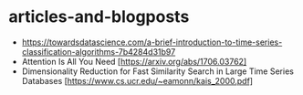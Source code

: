 # articles-and-blogposts

- https://towardsdatascience.com/a-brief-introduction-to-time-series-classification-algorithms-7b4284d31b97
- Attention Is All You Need [https://arxiv.org/abs/1706.03762]
- Dimensionality Reduction for Fast Similarity Search in Large Time Series Databases [https://www.cs.ucr.edu/~eamonn/kais_2000.pdf]
